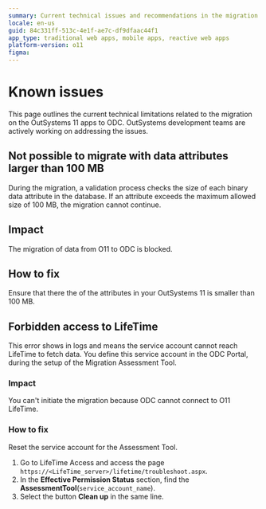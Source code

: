 ```yaml
---
summary: Current technical issues and recommendations in the migration of the OutSystems O11 apps to ODC, with recommendations how to address the issues where possible. 
locale: en-us
guid: 84c331ff-513c-4e1f-ae7c-df9dfaac44f1
app_type: traditional web apps, mobile apps, reactive web apps
platform-version: o11
figma:
---
```


# Known issues

This page outlines the current technical limitations related to the migration on the OutSystems 11 apps to ODC. OutSystems development teams are actively working on addressing the issues.

## Not possible to migrate with data attributes larger than 100 MB

During the migration, a validation process checks the size of each binary data attribute in the database. If an attribute exceeds the maximum allowed size of 100 MB, the migration cannot continue.

## Impact

The migration of data from O11 to ODC is blocked.

## How to fix

Ensure that there the of the attributes in your OutSystems 11 is smaller than 100 MB.

## Forbidden access to LifeTime

This error shows in logs and means the service account cannot reach LifeTime to fetch data. You define this service account in the ODC Portal, during the setup of the Migration Assessment Tool.

### Impact

You can't initiate the migration because ODC cannot connect to O11 LifeTime.

### How to fix

Reset the service account for the Assessment Tool.

1. Go to LifeTime Access and access the page `https://<LifeTime_server>/lifetime/troubleshoot.aspx`. 
1. In the **Effective Permission Status** section, find the **AssessmentTool**(`service_account_name`).
1. Select the button **Clean up** in the same line.